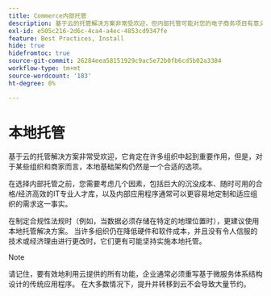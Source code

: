 ```yaml
---
title: Commerce内部托管
description: 基于云的托管解决方案非常受欢迎，但内部托管可能对您的电子商务项目有意义。
exl-id: e505c216-2d6c-4ca4-a4ec-4853cd9347fe
feature: Best Practices, Install
hide: true
hidefromtoc: true
source-git-commit: 26284eea58151929c9ac5e72b0fb6cd5b02a3384
workflow-type: tm+mt
source-wordcount: '183'
ht-degree: 0%

---
```


# 本地托管

基于云的托管解决方案非常受欢迎，它肯定在许多组织中起到重要作用，但是，对于某些组织和商家而言，本地基础架构仍然是一个合适的选项。

在选择内部托管之前，您需要考虑几个因素，包括巨大的沉没成本、随时可用的合格/经济高效的IT专业人才库，以及内部应用程序通常可以更容易地定制和适应组织的需求这一事实。

在制定合规性法规时（例如，当数据必须存储在特定的地理位置时），更建议使用本地托管解决方案。 当许多组织仍在降低硬件和软件成本，并且没有令人信服的技术或经济理由进行更改时，它们更有可能坚持实施本地托管。

>[!NOTE]
>
>请记住，要有效地利用云提供的所有功能，企业通常必须重写基于微服务体系结构设计的传统应用程序。 在大多数情况下，提升并转移到云不会导致大量节约。
